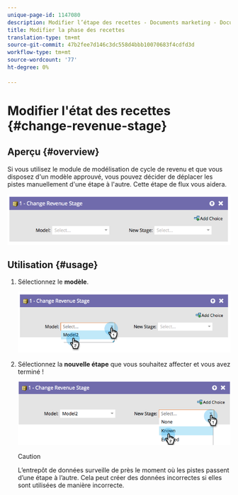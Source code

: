 ```yaml
---
unique-page-id: 1147080
description: Modifier l’étape des recettes - Documents marketing - Documentation du produit
title: Modifier la phase des recettes
translation-type: tm+mt
source-git-commit: 47b2fee7d146c3dc558d4bbb10070683f4cdfd3d
workflow-type: tm+mt
source-wordcount: '77'
ht-degree: 0%

---
```



# Modifier l&#39;état des recettes {#change-revenue-stage}

## Aperçu {#overview}

Si vous utilisez le module de modélisation de cycle de revenu et que vous disposez d&#39;un modèle approuvé, vous pouvez décider de déplacer les pistes manuellement d&#39;une étape à l&#39;autre. Cette étape de flux vous aidera.

![](assets/image2014-9-22-17-3a4-3a59.png)

## Utilisation {#usage}

1. Sélectionnez le **modèle**.

   ![](assets/image2014-9-22-17-3a5-3a4.png)

1. Sélectionnez la **nouvelle étape** que vous souhaitez affecter et vous avez terminé !

   ![](assets/image2014-9-22-17-5-8.png)

   >[!CAUTION]
   >
   >L’entrepôt de données surveille de près le moment où les pistes passent d’une étape à l’autre. Cela peut créer des données incorrectes si elles sont utilisées de manière incorrecte.


